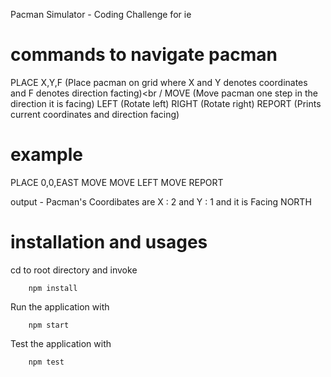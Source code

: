 Pacman Simulator - Coding Challenge for ie

# commands to navigate pacman

PLACE X,Y,F (Place pacman on grid where X and Y denotes coordinates and F denotes direction facting)<br /
MOVE (Move pacman one step in the direction it is facing)
LEFT (Rotate left)
RIGHT (Rotate right)
REPORT (Prints current coordinates and direction facing)

# example

PLACE 0,0,EAST
MOVE
MOVE
LEFT
MOVE
REPORT

output - Pacman's Coordibates are  X : 2 and Y : 1 and it is Facing NORTH

# installation and usages 

cd to root directory and invoke

        npm install

Run the application with

        npm start

Test the application with

        npm test


